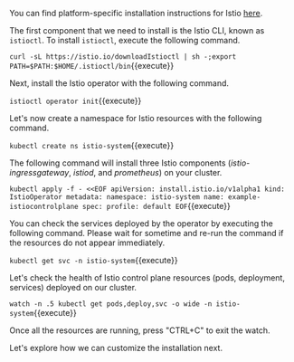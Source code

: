You can find platform-specific installation instructions for Istio [here](https://istio.io/latest/docs/setup/install).

The first component that we need to install is the Istio CLI, known as `istioctl`. To install `istioctl`, execute the following command.

`curl -sL https://istio.io/downloadIstioctl | sh -;export PATH=$PATH:$HOME/.istioctl/bin`{{execute}}

Next, install the Istio operator with the following command.

`istioctl operator init`{{execute}}

Let's now create a namespace for Istio resources with the following command.

`kubectl create ns istio-system`{{execute}}

The following command will install three Istio components (*istio-ingressgateway*, *istiod*, and *prometheus*) on your cluster.

`kubectl apply -f - <<EOF
apiVersion: install.istio.io/v1alpha1
kind: IstioOperator
metadata:
  namespace: istio-system
  name: example-istiocontrolplane
spec:
  profile: default
EOF`{{execute}}

You can check the services deployed by the operator by executing the following command. Please wait for sometime and re-run the command if the resources do not appear immediately.

`kubectl get svc -n istio-system`{{execute}}

Let's check the health of Istio control plane resources (pods, deployment, services) deployed on our cluster.

`watch -n .5 kubectl get pods,deploy,svc -o wide -n istio-system`{{execute}}

Once all the resources are running, press "CTRL+C" to exit the watch.

Let's explore how we can customize the installation next.
